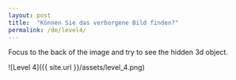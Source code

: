 ```yaml
---
layout: post
title:  "Können Sie das verborgene Bild finden?"
permalink: /de/level4/
---
```

Focus to the back of the image and try to see the hidden 3d object.

![Level 4]({{ site.url }}/assets/level_4.png)